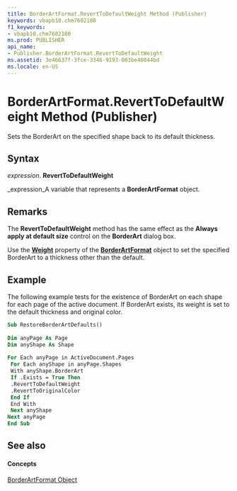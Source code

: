 ```yaml
---
title: BorderArtFormat.RevertToDefaultWeight Method (Publisher)
keywords: vbapb10.chm7602180
f1_keywords:
- vbapb10.chm7602180
ms.prod: PUBLISHER
api_name:
- Publisher.BorderArtFormat.RevertToDefaultWeight
ms.assetid: 3e46637f-3fce-3346-9193-063be40844bd
ms.locale: en-US
---
```



# BorderArtFormat.RevertToDefaultWeight Method (Publisher)

Sets the BorderArt on the specified shape back to its default thickness.


## Syntax

 _expression_. **RevertToDefaultWeight**

 _expression_A variable that represents a  **BorderArtFormat** object.


## Remarks

The  **RevertToDefaultWeight** method has the same effect as the **Always apply at default size** control on the **BorderArt** dialog box.

Use the  **[Weight](borderartformat.weight-property-publisher.md)** property of the **[BorderArtFormat](borderartformat-object-publisher.md)** object to set the specified BorderArt to a thickness other than the default.


## Example

The following example tests for the existence of BorderArt on each shape for each page of the active document. If BorderArt exists, its weight is set to the default thickness and original color.


```vb
Sub RestoreBorderArtDefaults() 
 
Dim anyPage As Page 
Dim anyShape As Shape 
 
For Each anyPage in ActiveDocument.Pages 
 For Each anyShape in anyPage.Shapes 
 With anyShape.BorderArt 
 If .Exists = True Then 
 .RevertToDefaultWeight 
 .RevertToOriginalColor 
 End If 
 End With 
 Next anyShape 
Next anyPage 
End Sub
```


## See also


#### Concepts


 [BorderArtFormat Object](borderartformat-object-publisher.md)

